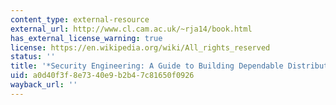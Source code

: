 ```yaml
---
content_type: external-resource
external_url: http://www.cl.cam.ac.uk/~rja14/book.html
has_external_license_warning: true
license: https://en.wikipedia.org/wiki/All_rights_reserved
status: ''
title: '*Security Engineering: A Guide to Building Dependable Distributed Systems*'
uid: a0d40f3f-8e73-40e9-b2b4-7c81650f0926
wayback_url: ''
---
```

